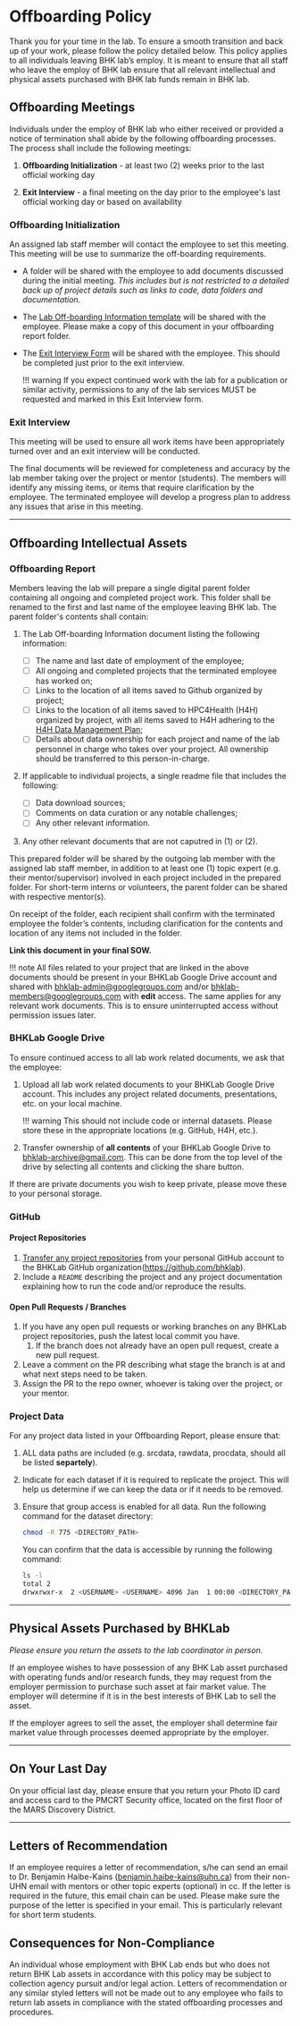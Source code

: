 # Offboarding Policy

Thank you for your time in the lab. To ensure a smooth transition and back up of your work, please follow the policy detailed below.
This policy applies to all individuals leaving BHK lab’s employ. It is meant to ensure that all staff who leave the employ of BHK lab ensure that all relevant intellectual and physical assets purchased with BHK lab funds remain in BHK lab. 

## Offboarding Meetings
Individuals under the employ of BHK lab who either received or provided a notice of termination shall abide by the following offboarding processes. The process shall include the following meetings: 

1. **Offboarding Initialization** - at least two (2) weeks prior to the last official working day

2. **Exit Interview** - a final meeting on the day prior to the employee's last official working day or based on availability

### Offboarding Initialization
An assigned lab staff member will contact the employee to set this meeting. This meeting will be use to summarize the off-boarding requirements.

- A folder will be shared with the employee to add documents discussed during the initial meeting. _This includes but is not restricted to a detailed back up of project details such as links to code, data folders and documentation._
- The [Lab Off-boarding Information template](https://docs.google.com/document/d/1KhnDPSIPqvjw7__1ACFVlBg7tS21bKxaR5AdPV6voUs/edit?tab=t.0#heading=h.j2hjmkdukzsc) will be shared with the employee. Please make a copy of this document in your offboarding report folder.
- The [Exit Interview Form](https://docs.google.com/forms/d/e/1FAIpQLSdnpTBRTcUmjQ0cnfP9MrN455Oy7tnW1JyRA4cgarvCs56pmQ/viewform?usp=sf_link) will be shared with the employee. This should be completed just prior to the exit interview.

    !!! warning
        If you expect continued work with the lab for a publication or similar activity, permissions to any of the lab services MUST be requested and marked in this Exit Interview form.

### Exit Interview
This meeting will be used to ensure all work items have been appropriately turned over and an exit interview will be conducted.

The final documents will be reviewed for completeness and accuracy by the lab member taking over the project or mentor (students). The members will identify any missing items, or items that require clarification by the employee. The terminated employee will develop a progress plan to address any issues that arise in this meeting.

---

## Offboarding Intellectual Assets

### Offboarding Report
Members leaving the lab will prepare a single digital parent folder containing all ongoing and completed project work. This folder shall be renamed to the first and last name of the employee leaving BHK lab. The parent folder's contents shall contain: 

1. The Lab Off-boarding Information document listing the following information:
        
    - [ ] The name and last date of employment of the employee;
    - [ ] All ongoing and completed projects that the terminated employee has worked on;
    - [ ] Links to the location of all items saved to Github organized by project;
    - [ ] Links to the location of all items saved to HPC4Health (H4H) organized by project, with all items saved to H4H adhering to the [H4H Data Management Plan](https://bhklab.github.io/HPC4Health/organizing_projects/data_management_plan/);
    - [ ] Details about data ownership for each project and name of the lab personnel in charge who takes over your project. All ownership should be transferred to this person-in-charge.

2. If applicable to individual projects, a single readme file that includes the following:

    - [ ] Data download sources;
    - [ ] Comments on data curation or any notable challenges;
    - [ ] Any other relevant information.

3. Any other relevant documents that are not caputred in (1) or (2).


This prepared folder will be shared by the outgoing lab member with the assigned lab staff member, in addition to at least one (1) topic expert (e.g. their mentor/supervisor) involved in each project included in the prepared folder. For short-term interns or volunteers, the parent folder can be shared with respective mentor(s). 

On receipt of the folder, each recipient shall confirm with the terminated employee the folder’s contents, including clarification for the contents and location of any items not included in the folder. 

**Link this document in your final SOW.**

!!! note
    All files related to your project that are linked in the above documents should be present in your BHKLab Google Drive account and shared with <bhklab-admin@googlegroups.com> and/or <bhklab-members@googlegroups.com> with **edit** access. The same applies for any relevant work documents. This is to ensure uninterrupted access without permission issues later.


### BHKLab Google Drive
To ensure continued access to all lab work related documents, we ask that the employee:

1. Upload all lab work related documents to your BHKLab Google Drive account. This includes any project related documents, presentations, etc. on your local machine. 

    !!! warning
        This should not include code or internal datasets. Please store these in the appropriate locations (e.g. GitHub, H4H, etc.).

1. Transfer ownership of **all contents** of your BHKLab Google Drive to <bhklab-archive@gmail.com>. This can be done from the top level of the drive by selecting all contents and clicking the share button.

If there are private documents you wish to keep private, please move these to your personal storage. 


### GitHub
#### Project Repositories
1. [Transfer any project repositories](https://docs.github.com/en/repositories/creating-and-managing-repositories/transferring-a-repository#transferring-a-repository-owned-by-your-personal-account) from your personal GitHub account to the BHKLab GitHub organization(https://github.com/bhklab).
2. Include a `README` describing the project and any project documentation explaining how to run the code and/or reproduce the results.

#### Open Pull Requests / Branches
1. If you have any open pull requests or working branches on any BHKLab project repositories, push the latest local commit you have. 
    1. If the branch does not already have an open pull request, create a new pull request.
1. Leave a comment on the PR describing what stage the branch is at and what next steps need to be taken.
1. Assign the PR to the repo owner, whoever is taking over the project, or your mentor.


### Project Data
For any project data listed in your Offboarding Report, please ensure that:

1. ALL data paths are included (e.g. srcdata, rawdata, procdata, should all be listed **separtely**).
1. Indicate for each dataset if it is required to replicate the project. This will help us determine if we can keep the data or if it needs to be removed.
1. Ensure that group access is enabled for all data. Run the following command for the dataset directory:

    ```bash
    chmod -R 775 <DIRECTORY_PATH>
    ```
    You can confirm that the data is accessible by running the following command:
    ```bash
    ls -l 
    total 2
    drwxrwxr-x  2 <USERNAME> <USERNAME> 4096 Jan  1 00:00 <DIRECTORY_PATH>
    ```

---

## Physical Assets Purchased by BHKLab
*Please ensure you return the assets to the lab coordinator in person.*

If an employee wishes to have possession of any BHK Lab asset purchased with operating funds and/or research funds, they may request from the employer permission to purchase such asset at fair market value.  The employer will determine if it is in the best interests of BHK Lab to sell the asset.

If the employer agrees to sell the asset, the employer shall determine fair market value through processes deemed appropriate by the employer. 

---

## On Your Last Day

On your official last day, please ensure that you return your Photo ID card and access card to the PMCRT Security office, located on the first floor of the MARS Discovery District.

---

## Letters of Recommendation
If an employee requires a letter of recommendation, s/he can send an email to Dr. Benjamin Haibe-Kains (<benjamin.haibe-kains@uhn.ca>) from their non-UHN email with mentors or other topic experts (optional) in cc. If the letter is required in the future, this email chain can be used. Please make sure the purpose of the letter is specified in your email. This is particularly relevant for short term students.


## Consequences for Non-Compliance
An individual whose employment with BHK Lab ends but who does not return BHK Lab assets in accordance with this policy may be subject to collection agency pursuit and/or legal action. Letters of recommendation or any similar styled letters will not be made out to any employee who fails to return lab assets in compliance with the stated offboarding processes and procedures. 
